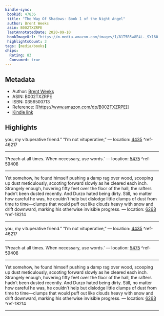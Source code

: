```yaml
---
kindle-sync:
 bookId: 47836
 title: "The Way Of Shadows: Book 1 of the Night Angel"
 author: Brent Weeks
 asin: B002TXZRPE
 lastAnnotatedDate: 2020-09-10
 bookImageUrl: "https://m.media-amazon.com/images/I/81T5R5w8E4L._SY160.jpg"
 highlightsCount: 3
tags: [media/books]
chips:
  Rating: 83
  Consumed: true
---
```


## Metadata
* Author: [Brent Weeks](https://www.amazon.com/Brent-Weeks/e/B004N1S4QY/ref=dp_byline_cont_ebooks_1)
* ASIN: B002TXZRPE
* ISBN: 0356500713
* Reference: [[https://www.amazon.com/dp/B002TXZRPE]]
* [Kindle link](kindle://book?action=open&asin=B002TXZRPE)

## Highlights
you, my vituperative friend.” “I’m not vituperative,” — location: [4435](kindle://book?action=open&asin=B002TXZRPE&location=4435) ^ref-46217

---
‘Preach at all times. When necessary, use words.’ — location: [5475](kindle://book?action=open&asin=B002TXZRPE&location=5475) ^ref-59408

---
Yet somehow, he found himself pushing a damp rag over wood, scooping up dust meticulously, scooting forward slowly as he cleared each inch. Strangely enough, hovering fifty feet over the floor of the hall, the rafters hadn’t been dusted recently. And Durzo hated being dirty. Still, no matter how careful he was, he couldn’t help but dislodge little clumps of dust from time to time—clumps that would puff out like clouds heavy with snow and drift downward, marking his otherwise invisible progress. — location: [6268](kindle://book?action=open&asin=B002TXZRPE&location=6268) ^ref-18214

---

you, my vituperative friend.” “I’m not vituperative,” — location: [4435](kindle://book?action=open&asin=B002TXZRPE&location=4435) ^ref-46217

---
‘Preach at all times. When necessary, use words.’ — location: [5475](kindle://book?action=open&asin=B002TXZRPE&location=5475) ^ref-59408

---
Yet somehow, he found himself pushing a damp rag over wood, scooping up dust meticulously, scooting forward slowly as he cleared each inch. Strangely enough, hovering fifty feet over the floor of the hall, the rafters hadn’t been dusted recently. And Durzo hated being dirty. Still, no matter how careful he was, he couldn’t help but dislodge little clumps of dust from time to time—clumps that would puff out like clouds heavy with snow and drift downward, marking his otherwise invisible progress. — location: [6268](kindle://book?action=open&asin=B002TXZRPE&location=6268) ^ref-18214

---
